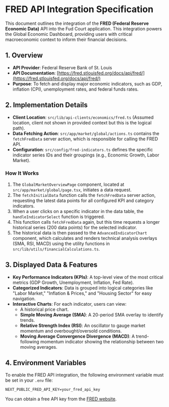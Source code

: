 # FRED API Integration Specification

This document outlines the integration of the **FRED (Federal Reserve Economic Data)** API into the Fud Court application. This integration powers the Global Economic Dashboard, providing users with critical macroeconomic context to inform their financial decisions.

## 1. Overview

- **API Provider**: Federal Reserve Bank of St. Louis
- **API Documentation**: [https://fred.stlouisfed.org/docs/api/fred/](https://fred.stlouisfed.org/docs/api/fred/)
- **Purpose**: To fetch and display major economic indicators, such as GDP, inflation (CPI), unemployment rates, and federal funds rates.

## 2. Implementation Details

- **Client Location**: `src/lib/api-clients/economics/fred.ts` (Assumed location, client not shown in provided context but this is the logical path).
- **Data Fetching Action**: `src/app/market/global/actions.ts` contains the `fetchFredData` server action, which is responsible for calling the FRED API.
- **Configuration**: `src/config/fred-indicators.ts` defines the specific indicator series IDs and their groupings (e.g., Economic Growth, Labor Market).

### How It Works

1.  The `GlobalMarketOverviewPage` component, located at `src/app/market/global/page.tsx`, initiates a data request.
2.  The `fetchInitialData` function calls the `fetchFredData` server action, requesting the latest data points for all configured KPI and category indicators.
3.  When a user clicks on a specific indicator in the data table, the `handleIndicatorSelect` function is triggered.
4.  This function calls `fetchFredData` again, but this time requests a longer historical series (200 data points) for the selected indicator.
5.  The historical data is then passed to the `AdvancedIndicatorChart` component, which calculates and renders technical analysis overlays (SMA, RSI, MACD) using the utility functions in `src/lib/utils/financialCalculations.ts`.

## 3. Displayed Data & Features

- **Key Performance Indicators (KPIs)**: A top-level view of the most critical metrics (GDP Growth, Unemployment, Inflation, Fed Rate).
- **Categorized Indicators**: Data is grouped into logical categories like "Labor Market," "Inflation & Prices," and "Housing Sector" for easy navigation.
- **Interactive Charts**: For each indicator, users can view:
    - A historical price chart.
    - **Simple Moving Average (SMA)**: A 20-period SMA overlay to identify trends.
    - **Relative Strength Index (RSI)**: An oscillator to gauge market momentum and overbought/oversold conditions.
    - **Moving Average Convergence Divergence (MACD)**: A trend-following momentum indicator showing the relationship between two moving averages.

## 4. Environment Variables

To enable the FRED API integration, the following environment variable must be set in your `.env` file:

```
NEXT_PUBLIC_FRED_API_KEY=your_fred_api_key
```

You can obtain a free API key from the [FRED website](https://fred.stlouisfed.org/docs/api/api_key.html).

